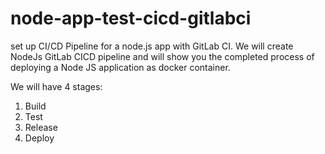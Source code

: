 # node-app-test-cicd-gitlabci
 set up CI/CD Pipeline for a node.js app with GitLab CI. We will create NodeJs GitLab CICD pipeline and will show you the completed process of deploying a Node JS application as docker container.

We will have 4 stages:

1. Build
2. Test
3. Release
4. Deploy
